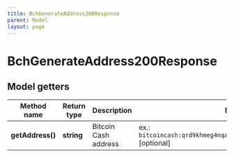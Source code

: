 ```yaml
---
title: BchGenerateAddress200Response
parent: Model
layout: page
---
```


# BchGenerateAddress200Response

## Model getters

Method name | Return type | Description | Notes
------------ | ------------- | ------------- | -------------
**getAddress()** | **string** | Bitcoin Cash address | ex.: `bitcoincash:qrd9khmeg4nqag3h5gzu8vjt537pm7le85lcauzezc` [optional]

